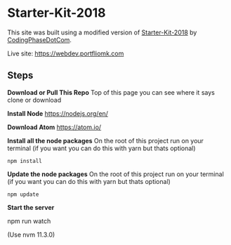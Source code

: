 # Starter-Kit-2018

This site was built using a modified version of [Starter-Kit-2018](https://github.com/codingphasedotcom/Starter-Kit-2018) by [CodingPhaseDotCom](https://github.com/codingphasedotcom).

Live site: https://webdev.portfliomk.com

**Steps**
---------

**Download or Pull This Repo**
	Top of this page you can see where it says clone or download

 **Install Node**
	https://nodejs.org/en/

**Download Atom**
	https://atom.io/

 **Install all the node packages** 
On the root of this project run on your terminal (if you want you can do this with yarn but thats optional)
    
    npm install
    
 **Update the node packages** 
On the root of this project run on your terminal (if you want you can do this with yarn but thats optional)
    
    npm update


**Start the server**

  npm run watch

(Use nvm 11.3.0)
